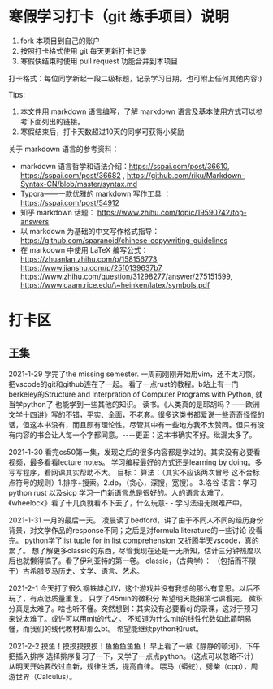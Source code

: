 # 寒假学习打卡（git 练手项目）说明

1. fork 本项目到自己的账户
2. 按照打卡格式使用 git 每天更新打卡记录
3. 寒假快结束时使用 pull request 功能合并到本项目

打卡格式：每位同学新起一段二级标题，记录学习日期，也可附上任何其他内容:)

Tips:

1. 本文件用 markdown 语言编写，了解 markdown 语言及基本使用方式可以参考下面列出的链接。
2. 寒假结束后，打卡天数超过10天的同学可获得小奖励

关于 markdown 语言的参考资料：

* markdown 语言哲学和语法介绍：https://sspai.com/post/36610, https://sspai.com/post/36682 , https://github.com/riku/Markdown-Syntax-CN/blob/master/syntax.md
* Typora——一款优雅的 markdown 写作工具 ： https://sspai.com/post/54912
* 知乎 markdown 话题： https://www.zhihu.com/topic/19590742/top-answers
* 以 markdown 为基础的中文写作格式指导：https://github.com/sparanoid/chinese-copywriting-guidelines
* 在 markdown 中使用 LaTeX 编写公式： https://zhuanlan.zhihu.com/p/158156773, https://www.jianshu.com/p/25f0139637b7, https://www.zhihu.com/question/31298277/answer/275151599, https://www.caam.rice.edu/\~heinken/latex/symbols.pdf

# 打卡区

## 王集

2021-1-29
学完了the missing semester. 一周前刚刚开始用vim，还不太习惯。把vscode的git和github连在了一起。
看了一点rust的教程。b站上有一门berkeley的Structure and Interpration of Computer Programs with Python, 就当学python了 也能学到一些其他的知识。
读书。《人类真的是耶胡吗？——欧洲文学十四讲》写的不错，平实、全面，不老套。很多这类书都爱说一些奇奇怪怪的话，但这本书没有，而且颇有理论性。尽管其中有一些地方我不太赞同。但只有没有内容的书会让人每一个字都同意。----更正：这本书确实不好。纰漏太多了。

2021-1-30
看完cs50第一集，发现之后的很多内容都是学过的。其实没有必要看视频，最多看看lecture notes。
学习编程最好的方式还是learning by doing。多写写程序，看网课其实帮助不大。
目标：
算法：（其实不应该两次冒号 这不合标点符号的规则）1.排序+搜索。2.dp，（贪心，深搜，宽搜）。 3.洛谷
语言：学习python rust 以及sicp 学习一门新语言总是很好的。人的语言太难了。《wheelock》看了十几页就看不下去了，什么玩意- - 学习法语无限难产中。

2021-1-31
一月的最后一天。
凌晨读了bedford，讲了由于不同人不同的经历身份背景，对文学作品的response不同；之后是对formula literature的一些讨论 没看完。
python学了list tuple for in list comprehension
又折腾半天vscode，真的累了。
想了解更多classic的东西，尽管我现在还是一无所知，估计三分钟热度以后也就懒得搞了。看了伊利亚特的第一卷。
classic，（古典学）：
（包括而不限于）古希腊罗马历史、文学、语言、艺术。

2021-2-1
今天打了很久钢铁雄心IV，这个游戏并没有我想的那么有意思。以后不玩了，有点低质量重复。
只学了45min的微积分 希望明天能把第七课看完。
微积分真是太难了。啥也听不懂。突然想到：其实没有必要看cjl的录课，这对于预习来说太难了。或许可以用mit的代之。
不知道为什么mit的线性代数如此简明易懂，而我们的线代教材却那么bt。
希望能继续python和rust。

2021-2-2
摸鱼！摸摸摸摸摸！鱼鱼鱼鱼鱼！
早上看了一章《静静的顿河》，下午把插入排序 选择排序复习了一下，又学了一点点python。（这点可以忽略不计）
从明天开始要改过自新，规律生活，提高自律。
喂马（蟒蛇），劈柴（cpp），周游世界（Calculus）。